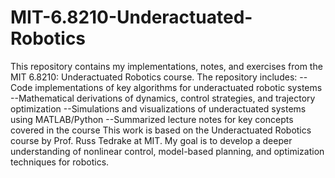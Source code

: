 # MIT-6.8210-Underactuated-Robotics
This repository contains my implementations, notes, and exercises from the MIT 6.8210: Underactuated Robotics course. The repository includes:
--Code implementations of key algorithms for underactuated robotic systems
--Mathematical derivations of dynamics, control strategies, and trajectory optimization
--Simulations and visualizations of underactuated systems using MATLAB/Python
--Summarized lecture notes for key concepts covered in the course
This work is based on the Underactuated Robotics course by Prof. Russ Tedrake at MIT. My goal is to develop a deeper understanding of nonlinear control, model-based planning, and optimization techniques for robotics.
